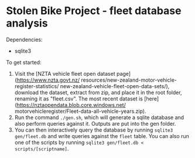 # Stolen Bike Project - fleet database analysis
Dependencies:
* sqlite3

To get started:
1. Visit the [NZTA vehicle fleet open dataset page](https://www.nzta.govt.nz/
resources/new-zealand-motor-vehicle-register-statistics/
new-zealand-vehicle-fleet-open-data-sets/), 
download the dataset, extract from zip, and place it in the root folder, renaming it as "fleet.csv". 
The most recent dataset is [here](https://nztaopendata.blob.core.windows.net/
motorvehicleregister/Fleet-data-all-vehicle-years.zip).
2. Run the command `./gen.sh`, which will generate a sqlite database and also perform queries against it. Outputs are put into the gen folder.
3. You can then interactively query the database by running `sqlite3 gen/fleet.db` and write queries against the `fleet` table. You can also run one of the scripts by running `sqlite3 gen/fleet.db < scripts/[scriptname]`.